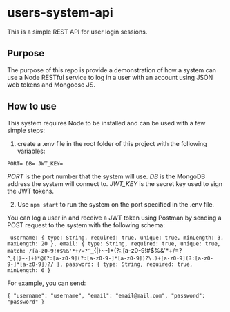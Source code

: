 # users-system-api

This is a simple REST API for user login sessions.

## Purpose

The purpose of this repo is provide a demonstration of how a system can use a Node RESTful service to log in a user with an account
using JSON web tokens and Mongoose JS.

## How to use

This system requires Node to be installed and can be used with a few simple steps:

1. create a .env file in the root folder of this project with the following variables:

`
PORT=
DB=
JWT_KEY=
`

*PORT* is the port number that the system will use. *DB* is the MongoDB address the system will connect to. *JWT_KEY* is the secret key used
to sign the JWT tokens.

2. Use `npm start` to run the system on the port specified in the .env file.

You can log a user in and receive a JWT token using Postman by sending a POST request to the system with the following schema:

`
  username: {
        type: String,
        required: true,
        unique: true,
        minLength: 3,
        maxLength: 20
    },
    email: {
        type: String,
        required: true,
        unique: true,
        match: /[a-z0-9!#$%&'*+/=?^_`{|}~-]+(?:\.[a-z0-9!#$%&'*+/=?^_`{|}~-]+)*@(?:[a-z0-9](?:[a-z0-9-]*[a-z0-9])?\.)+[a-z0-9](?:[a-z0-9-]*[a-z0-9])?/
    },
    password: {
        type: String,
        required: true,
        minLength: 6
    }
`

For example, you can send:

`
{
    "username": "username",
    "email": "email@mail.com",
    "password": "password"
}
`
